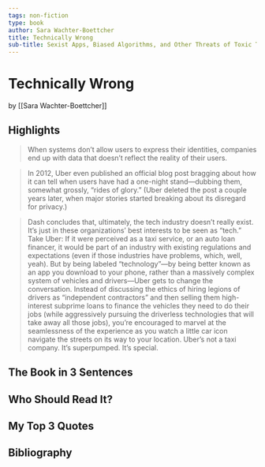 ```yaml
---
tags: non-fiction
type: book
author: Sara Wachter-Boettcher
title: Technically Wrong
sub-title: Sexist Apps, Biased Algorithms, and Other Threats of Toxic Tech
---
```


# Technically Wrong
by [[Sara Wachter-Boettcher]]

## Highlights
> When systems don’t allow users to express their identities, companies end up with data that doesn’t reflect the reality of their users.

> In 2012, Uber even published an official blog post bragging about how it can tell when users have had a one-night stand—dubbing them, somewhat grossly, “rides of glory.” (Uber deleted the post a couple years later, when major stories started breaking about its disregard for privacy.)

> Dash concludes that, ultimately, the tech industry doesn’t really exist. It’s just in these organizations’ best interests to be seen as “tech.” Take Uber: If it were perceived as a taxi service, or an auto loan financer, it would be part of an industry with existing regulations and expectations (even if those industries have problems, which, well, yeah). But by being labeled “technology”—by being better known as an app you download to your phone, rather than a massively complex system of vehicles and drivers—Uber gets to change the conversation. Instead of discussing the ethics of hiring legions of drivers as “independent contractors” and then selling them high-interest subprime loans to finance the vehicles they need to do their jobs (while aggressively pursuing the driverless technologies that will take away all those jobs), you’re encouraged to marvel at the seamlessness of the experience as you watch a little car icon navigate the streets on its way to your location. Uber’s not a taxi company. It’s superpumped. It’s special.

## The Book in 3 Sentences

## Who Should Read It?

## My Top 3 Quotes

## Bibliography
